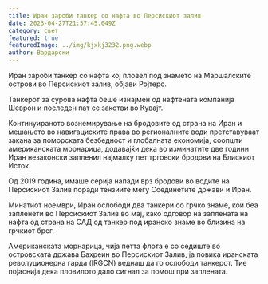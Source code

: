 ```yaml
---
title: Иран зароби танкер со нафта во Персискиот залив
date: 2023-04-27T21:57:45.049Z
category: свет
featured: true
featuredImage: ../img/kjxkj3232.png.webp
author: Вардарски
---
```


Иран зароби танкер со нафта кој пловел под знамето на Маршалските острови во Персискиот залив, објави Ројтерс.

Танкерот за сурова нафта беше изнајмен од нафтената компанија Шеврон и последен пат се закотви во Кувајт.

Континуираното вознемирување на бродовите од страна на Иран и мешањето во навигациските права во регионалните води претставуваат закана за поморската безбедност и глобалната економија, соопшти американската морнарица, додавајќи дека во изминатите две години Иран незаконски запленил најмалку пет трговски бродови на Блискиот Исток.

Од 2019 година, имаше серија напади врз бродови во водите на Персискиот Залив поради тензиите меѓу Соединетите држави и Иран.

Минатиот ноември, Иран ослободи два танкери со грчко знаме, кои беа запленети во Персискиот Залив во мај, како одговор на заплената на нафта од страна на САД од танкер под иранско знаме во близина на грчкиот брег.

Американската морнарица, чија петта флота е со седиште во островската држава Бахреин во Персискиот Залив, ја повика иранската револуционерна гарда (IRGCN) веднаш да го ослободи танкерот. Тие појаснија дека пловилото дало сигнал за помош при заплената.
